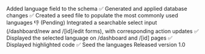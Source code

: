 Added language field to the schema ✅
Generated and applied database changes ✅
Created a seed file to populate the most commonly used languages 👎 (Pending)
Integrated a searchable select input (/dashboard/new and /[id]/edit forms), with corresponding action updates ✅
Displayed the selected language on /dashboard and /[id] pages ✅
Displayed highlighted code ✅
Seed the languages
Released version 1.0
